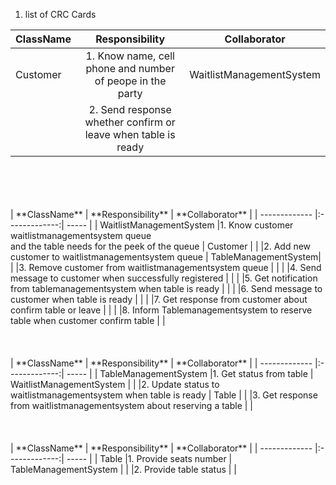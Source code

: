1. list of CRC Cards


| **ClassName** | **Responsibility**    | **Collaborator**  |
| ------------- |:-------------:| ----- |
| Customer     |1. Know name, cell phone and number of peope in the party | WaitlistManagementSystem |
|               |2. Send response whether confirm or leave when table is ready    |    |
<br/>
<br/>
<br/>
<br/>
| **ClassName** | **Responsibility**    | **Collaborator**  |
| ------------- |:-------------:| ----- |
| WaitlistManagementSystem |1. Know customer waitlistmanagementsystem queue <br> and the table needs for the peek of the queue | Customer |
|               |2. Add new customer to waitlistmanagementsystem queue    | TableManagementSystem|
|               |3. Remove customer from waitlistmanagementsystem queue    | |
|               |4. Send message to customer when successfully registered    | |
|               |5. Get notification from tablemanagementsystem when table is ready    | |
|               |6. Send message to customer when table is ready    | |
|               |7. Get response from customer about confirm table or leave    | |
|               |8. Inform Tablemanagementsystem to reserve table when customer confirm table    | |
<br/>
<br/>
<br/>
<br/>
| **ClassName** | **Responsibility**    | **Collaborator**  |
| ------------- |:-------------:| ----- |
| TableManagementSystem  |1. Get status from table | WaitlistManagementSystem |
|               |2. Update status to waitlistmanagementsystem when table is ready  | Table   |
|               |3. Get response from waitlistmanagementsystem about reserving a table    |    |
<br/>
<br/>
<br/>
<br/>
| **ClassName** | **Responsibility**    | **Collaborator**  |
| ------------- |:-------------:| ----- |
| Table         |1. Provide seats number | TableManagementSystem |
|               |2. Provide table status |    |
